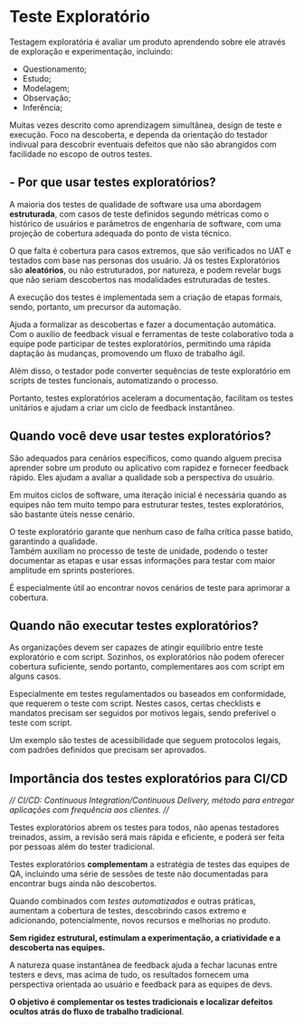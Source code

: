 # **Teste Exploratório**

Testagem exploratória é avaliar um produto aprendendo sobre ele através de exploração e experimentação, incluindo:

 - Questionamento;
 - Estudo;
 - Modelagem;
 - Observação;
 - Inferência;

Muitas vezes descrito como aprendizagem simultânea, design de teste e execução. Foco na descoberta, e dependa da orientação do testador indivual para descobrir eventuais defeitos que não são abrangidos  com facilidade no escopo de outros testes.


## - Por que usar testes exploratórios?

A maioria dos testes de qualidade de software usa uma abordagem **estruturada**, com casos de teste definidos segundo métricas como o histórico de usuários e parâmetros de engenharia de software, com uma projeção de cobertura adequada do ponto de vista técnico.  

O que falta é cobertura para casos extremos, que são verificados no UAT e testados com base nas personas dos usuário. Já os testes Exploratórios são **aleatórios**, ou não estruturados, por natureza, e podem revelar bugs que não seriam descobertos nas modalidades estruturadas de testes.

A execução dos testes é implementada sem a criação de etapas formais, sendo, portanto, um precursor da automação.  

Ajuda a formalizar as descobertas e fazer a documentação automática. Com o auxílio de feedback visual e ferramentas de teste colaborativo toda a equipe pode participar de testes exploratórios, permitindo uma rápida daptação às mudanças, promovendo um fluxo de trabalho ágil.

Além disso, o testador pode converter sequências de teste exploratório em scripts de testes funcionais, automatizando o processo. 

Portanto, testes exploratórios aceleram a documentação, facilitam os testes unitários e ajudam a criar um ciclo de feedback instantâneo.

## Quando você deve usar testes exploratórios?

São adequados para cenários específicos, como quando alguem precisa aprender sobre um produto ou aplicativo com rapidez e fornecer feedback rápido. Eles ajudam a avaliar a qualidade sob a perspectiva do usuário.  

Em muitos ciclos de software, uma iteração inicial é necessária quando as equipes não tem muito tempo para estruturar testes, testes exploratórios, são bastante úteis nesse cenário.  

O teste exploratório garante que nenhum caso de falha crítica passe batido, garantindo a qualidade.   
Também auxiliam no processo de teste de unidade, podendo o tester documentar as etapas e usar essas informações para testar com maior amplitude em sprints posteriores. 

É especialmente útil ao encontrar novos cenários de teste para aprimorar a cobertura.


## Quando **não** executar testes exploratórios?

As organizações devem ser capazes de atingir equilíbrio entre teste exploratório e com script. Sozinhos, os exploratórios não podem oferecer cobertura suficiente, sendo portanto, complementares aos com script em alguns casos.

Especialmente em testes regulamentados ou baseados em conformidade, que requerem o teste com script. Nestes casos, certas checklists e mandatos precisam ser seguidos por motivos legais, sendo preferível o teste com script.  

Um exemplo são testes de acessibilidade que seguem protocolos legais, com padrões definidos que precisam ser aprovados.


## Importância dos testes exploratórios para CI/CD

  *// CI/CD: Continuous Integration/Continuous Delivery, método para entregar aplicações com frequência aos clientes. //*


  Testes exploratórios abrem os testes para todos, não apenas testadores treinados, assim, a revisão será mais rápida e eficiente, e poderá ser feita por pessoas além do tester tradicional.

  Testes exploratórios **complementam** a estratégia de testes das equipes de QA, incluindo uma série de sessões de teste não documentadas para encontrar bugs ainda não descobertos. 

  Quando combinados com *testes automatizados* e outras práticas, aumentam a cobertura de testes, descobrindo casos extremo e adicionando, potencialmente, novos recursos e melhorias no produto.  

  **Sem rigidez estrutural, estimulam a experimentação, a criatividade e a descoberta nas equipes.**

  A natureza quase instantânea de feedback ajuda a fechar lacunas entre testers e devs, mas acima de tudo, os resultados fornecem uma perspectiva orientada ao usuário e feedback para as equipes de devs.

  **O objetivo é complementar os testes tradicionais e localizar defeitos ocultos atrás do fluxo de trabalho tradicional**.


